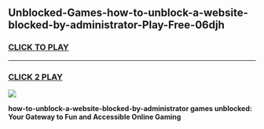
## Unblocked-Games-how-to-unblock-a-website-blocked-by-administrator-Play-Free-06djh
<h3>
<a href="https://premium76.site?title=how-to-unblock-a-website-blocked-by-administrator&ref=10A">CLICK TO PLAY</a></h3>
<hr>

<h3>
<a href="https://premium76.site?title=how-to-unblock-a-website-blocked-by-administrator&ref=10A">CLICK 2 PLAY</a>
  
</h3>

<a href="https://premium76.site?title=how-to-unblock-a-website-blocked-by-administrator&ref=10A"><img src="https://clearcache.store/games.png"></a>


**how-to-unblock-a-website-blocked-by-administrator games unblocked: Your Gateway to Fun and Accessible Online Gaming**
